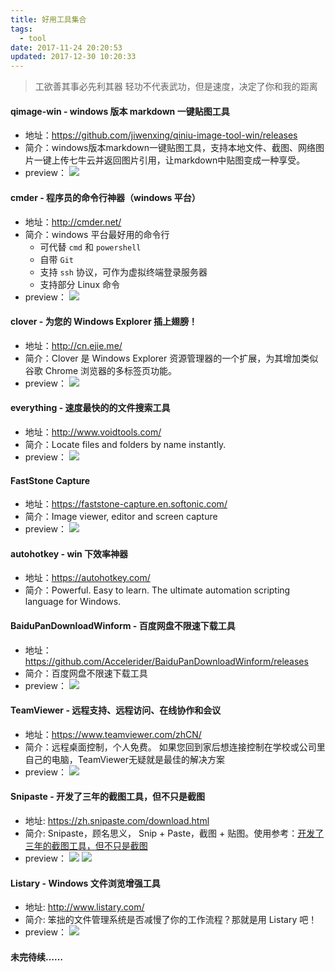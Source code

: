 ```yaml
---
title: 好用工具集合
tags:
  - tool
date: 2017-11-24 20:20:53
updated: 2017-12-30 10:20:33
---
```


> 工欲善其事必先利其器
> 轻功不代表武功，但是速度，决定了你和我的距离
<!--more-->

#### qimage-win - windows 版本 markdown 一键贴图工具
  - 地址：https://github.com/jiwenxing/qiniu-image-tool-win/releases
  - 简介：windows版本markdown一键贴图工具，支持本地文件、截图、网络图片一键上传七牛云并返回图片引用，让markdown中贴图变成一种享受。
  - preview：
  ![](https://github.com/jiwenxing/qiniu-image-tool-win/blob/master/res/local.gif?raw=true)

#### cmder - 程序员的命令行神器（windows 平台）
  - 地址：http://cmder.net/
  - 简介：windows 平台最好用的命令行
    + 可代替 `cmd` 和 `powershell`
    + 自带 `Git`
    + 支持 `ssh` 协议，可作为虚拟终端登录服务器
    + 支持部分 Linux 命令
  - preview：
  ![](http://cmder.net/img/main.jpg)

#### clover - 为您的 Windows Explorer 插上翅膀！
  - 地址：http://cn.ejie.me/
  - 简介：Clover 是 Windows Explorer 资源管理器的一个扩展，为其增加类似谷歌 Chrome 浏览器的多标签页功能。
  - preview：
  ![](http://cn.ejie.me/images/clover.jpg)

#### everything - 速度最快的的文件搜索工具
  - 地址：http://www.voidtools.com/
  - 简介：Locate files and folders by name instantly.
  - preview：
  ![](http://www.voidtools.com/support/everything/Everything.Search.Window.png)

#### FastStone Capture
  - 地址：https://faststone-capture.en.softonic.com/
  - 简介：Image viewer, editor and screen capture
  - preview：
  ![](https://images.sftcdn.net/images/t_optimized,f_auto/p/2d6fec86-9a63-11e6-9800-00163ec9f5fa/3887784174/faststone-capture-screenshot.jpg)

#### autohotkey - win 下效率神器
  - 地址：https://autohotkey.com/
  - 简介：Powerful. Easy to learn. The ultimate automation scripting language for Windows.

#### BaiduPanDownloadWinform - 百度网盘不限速下载工具
  - 地址：https://github.com/Accelerider/BaiduPanDownloadWinform/releases
  - 简介：百度网盘不限速下载工具
  - preview：
  ![](http://www.xz7.com/up/2017-11/2017112309442752887.gif)

#### TeamViewer - 远程支持、远程访问、在线协作和会议
  - 地址：https://www.teamviewer.com/zhCN/
  - 简介：远程桌面控制，个人免费。 如果您回到家后想连接控制在学校或公司里自己的电脑，TeamViewer无疑就是最佳的解决方案
  - preview：
  ![](http://src.onlinedown.net/d/file/p/2016-09-26/900188817cb50d4f2633d3215a50da21.jpg)
  
#### Snipaste - 开发了三年的截图工具，但不只是截图
  - 地址: https://zh.snipaste.com/download.html
  - 简介: Snipaste，顾名思义， Snip + Paste，截图 + 贴图。使用参考：[开发了三年的截图工具，但不只是截图](https://www.v2ex.com/t/295433?p=1)
  - preview：
  ![](http://ww2.sinaimg.cn/large/840a8430jw1f68mbo23png20qv0higz2.jpg)
  ![](http://ww2.sinaimg.cn/large/840a8430jw1f68ocr946wg20qv0hiwsz.jpg)


#### Listary - Windows 文件浏览增强工具
  - 地址: http://www.listary.com/
  - 简介: 笨拙的文件管理系统是否减慢了你的工作流程？那就是用 Listary 吧！
  - preview：
  ![](http://img1.appinn.com/2011/11/1-20111107-162041.png)


#### 未完待续……
